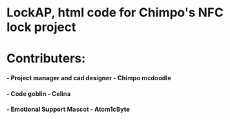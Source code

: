 # LockAP, html code for Chimpo's NFC lock project

# Contributers: 
#### - Project manager and cad designer - Chimpo mcdoodle
#### - Code goblin - Celina
#### - Emotional Support Mascot - Atom1cByte
